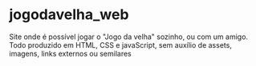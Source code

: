 # jogodavelha_web
Site onde é possível jogar o "Jogo da velha" sozinho, ou com um amigo. Todo produzido em HTML, CSS e javaScript, sem auxílio de assets, imagens, links externos ou semilares
